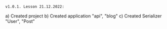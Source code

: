     v1.0.1. Lesson 21.12.2022:
a) Сreated project 
b) Сreated application "api", "blog"
c) Сreated Serializer "User", "Post"